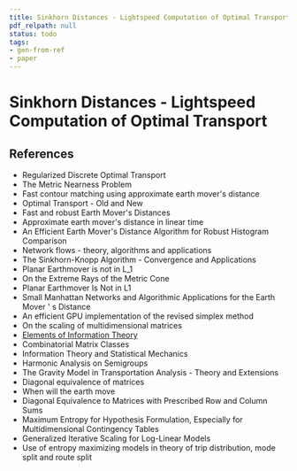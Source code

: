 ```yaml
---
title: Sinkhorn Distances - Lightspeed Computation of Optimal Transport
pdf_relpath: null
status: todo
tags:
- gen-from-ref
- paper
---
```


# Sinkhorn Distances - Lightspeed Computation of Optimal Transport

## References

- Regularized Discrete Optimal Transport
- The Metric Nearness Problem
- Fast contour matching using approximate earth mover's distance
- Optimal Transport - Old and New
- Fast and robust Earth Mover's Distances
- Approximate earth mover's distance in linear time
- An Efficient Earth Mover's Distance Algorithm for Robust Histogram Comparison
- Network flows - theory, algorithms and applications
- The Sinkhorn-Knopp Algorithm - Convergence and Applications
- Planar Earthmover is not in L_1
- On the Extreme Rays of the Metric Cone
- Planar Earthmover Is Not in L1
- Small Manhattan Networks and Algorithmic Applications for the Earth Mover ' s Distance
- An efficient GPU implementation of the revised simplex method
- On the scaling of multidimensional matrices
- [Elements of Information Theory](./elements-of-information-theory.md)
- Combinatorial Matrix Classes
- Information Theory and Statistical Mechanics
- Harmonic Analysis on Semigroups
- The Gravity Model in Transportation Analysis - Theory and Extensions
- Diagonal equivalence of matrices
- When will the earth move
- Diagonal Equivalence to Matrices with Prescribed Row and Column Sums
- Maximum Entropy for Hypothesis Formulation, Especially for Multidimensional Contingency Tables
- Generalized Iterative Scaling for Log-Linear Models
- Use of entropy maximizing models in theory of trip distribution, mode split and route split
